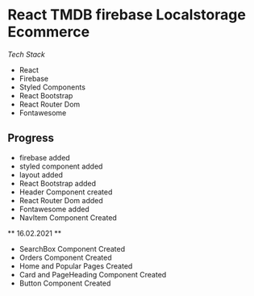 # React TMDB firebase Localstorage Ecommerce

_Tech Stack_

- React
- Firebase
- Styled Components
- React Bootstrap
- React Router Dom
- Fontawesome

## Progress

- firebase added
- styled component added
- layout added
- React Bootstrap added
- Header Component created
- React Router Dom added
- Fontawesome added
- NavItem Component Created

** 16.02.2021 **

- SearchBox Component Created
- Orders Component Created
- Home and Popular Pages Created
- Card and PageHeading Component Created
- Button Component Created
